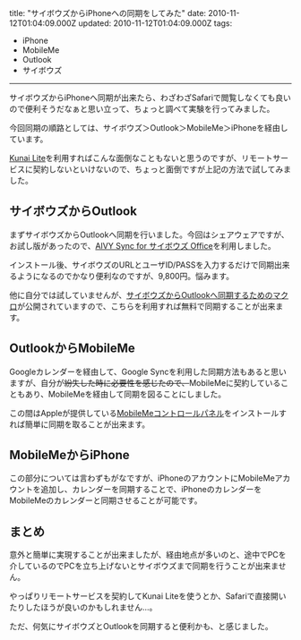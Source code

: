 title: "サイボウズからiPhoneへの同期をしてみた"
date: 2010-11-12T01:04:09.000Z
updated: 2010-11-12T01:04:09.000Z
tags: 
  - iPhone
  - MobileMe
  - Outlook
  - サイボウズ
---


サイボウズからiPhoneへ同期が出来たら、わざわざSafariで閲覧しなくても良いので便利そうだなぁと思い立って、ちょっと調べて実験を行ってみました。

今回同期の順路としては、サイボウズ＞Outlook＞MobileMe＞iPhoneを経由しています。

[Kunai Lite](http://products.cybozu.co.jp/kunai/iphone/lite/)を利用すればこんな面倒なこともないと思うのですが、リモートサービスに契約しないといけないので、ちょっと面倒ですが上記の方法で試してみました。


## サイボウズからOutlook

まずサイボウズからOutlookへ同期を行いました。今回はシェアウェアですが、お試し版があったので、[AIVY Sync for サイボウズ Office](http://www.aivy.co.jp/download/index.html)を利用しました。

インストール後、サイボウズのURLとユーザID/PASSを入力するだけで同期出来るようになるのでかなり便利なのですが、9,800円。悩みます。

他に自分では試していませんが、[サイボウズからOutlookへ同期するためのマクロ](http://happiese.blog123.fc2.com/blog-entry-268.html)が公開されていますので、こちらを利用すれば無料で同期することが出来ます。


## OutlookからMobileMe

Googleカレンダーを経由して、Google Syncを利用した同期方法もあると思いますが、自分が<del datetime="2010-11-11T15:38:09+00:00">紛失した時に必要性を感じたので、</del>MobileMeに契約していることもあり、MobileMeを経由して同期を図ることにしました。

この間はAppleが提供している[MobileMeコントロールパネル](http://support.apple.com/kb/DL769?viewlocale=ja_JP&locale=ja_JP)をインストールすれば簡単に同期を取ることが出来ます。


## MobileMeからiPhone

この部分については言わずもがなですが、iPhoneのアカウントにMobileMeアカウントを追加し、カレンダーを同期することで、iPhoneのカレンダーをMobileMeのカレンダーと同期させることが可能です。


## まとめ

意外と簡単に実現することが出来ましたが、経由地点が多いのと、途中でPCを介しているのでPCを立ち上げないとサイボウズまで同期を行うことが出来ません。

やっぱりリモートサービスを契約してKunai Liteを使うとか、Safariで直接開いたりしたほうが良いのかもしれません…。

ただ、何気にサイボウズとOutlookを同期すると便利かも、と感じました。



